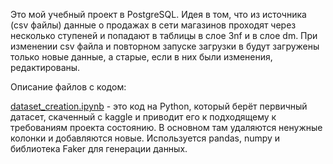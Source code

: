 Это мой учебный проект в PostgreSQL. Идея в том, что из источника (csv файлы) данные о продажах в сети магазинов проходят через несколько ступеней и попадают в таблицы в слое 3nf и в слое dm. При изменении csv файла и повторном запуске загрузки в будут загружены только новые данные, а старые, если в них были изменения, редактированы.

Описание файлов с кодом:

[dataset_creation.ipynb](https://github.com/spike0spiegel/dwh_demo_meniailov/blob/main/dataset_creation.ipynb)  - это код на Python, который берёт первичный датасет, скаченный с kaggle и приводит его к подходящему к требованиям проекта состоянию. В основном там удаляются ненужные колонки и добавляются новые. Используется pandas, numpy и библиотека Faker для генерации данных.



